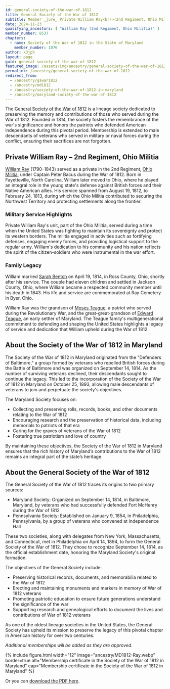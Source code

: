 ```yaml
---
id: general-society-of-the-war-of-1812
title: General Society of the War of 1812
subtitle: Member _jure_ Private William Ray<br/>(2nd Regiment, Ohio Militia); member no. 8537, state no. 1076
date: 2024-11-23
qualifying_ancestors: [ "William Ray (2nd Regiment, Ohio Militia)" ]
member_number: 8537
chapters:
  - name: Society of the War of 1812 in the State of Maryland 
    member_number: 1076
author: k3jph
layout: page
guid: general-society-of-the-war-of-1812
featured_image: /assets/img/ancestry/general-society-of-the-war-of-1812.webp
permalink: /ancestry/general-society-of-the-war-of-1812
redirect_from:
  - /ancestry/gswar1812
  - /ancestry/md1812
  - /ancestry/society-of-the-war-of-1812-in-maryland
  - /ancestry/maryland-society-of-the-war-of-1812
---
```


The [General Society of the War of 1812](https://gswar1812.org/) is a lineage
society dedicated to preserving the memory and contributions of those who served
during the War of 1812. Founded in 1814, the society fosters the remembrance of
the war's significance and honors the patriots who defended American
independence during this pivotal period. Membership is extended to male
descendants of veterans who served in military or naval forces during the
conflict, ensuring their sacrifices are not forgotten.

## Private William Ray – 2nd Regiment, Ohio Militia

[William Ray](https://www.wikitree.com/wiki/Ray-3368) (1790–1843) served as a
private in the 2nd Regiment, [Ohio
Militia](https://archive.org/details/northernohioduri00west), under Captain
Peter Bacus during the War of 1812. Born in Fayetteville, North Carolina,
William later moved to Ohio, where he played an integral role in the young
state's defense against British forces and their Native American allies. His
service spanned from August 19, 1812, to February 24, 1813, during which the
Ohio Militia contributed to securing the Northwest Territory and protecting
settlements along the frontier.

### Military Service Highlights

Private William Ray's unit, part of the Ohio Militia, served during a time when
the United States was fighting to maintain its sovereignty and protect its
western borders. The militia engaged in activities such as fortifying defenses,
engaging enemy forces, and providing logistical support to the regular army.
William's dedication to his community and his nation reflects the spirit of the
citizen-soldiers who were instrumental in the war effort.

### Family Legacy

William married [Sarah Bentch](https://www.wikitree.com/wiki/Bentch-5) on April
19, 1814, in Ross County, Ohio, shortly after his service. The couple had eleven
children and settled in Jackson County, Ohio, where William became a respected
community member until his death in 1843.  His life and service are commemorated
at Ray Cemetery in Byer, Ohio.

William Ray was the grandson of [Moses
Teague](https://www.wikitree.com/wiki/Teague-228), a patriot who served during
the Revolutionary War, and the great-great-grandson of [Edward
Teague](/ancestry/offm), an early settler of Maryland. The Teague family's
multigenerational commitment to defending and shaping the United States
highlights a legacy of service and dedication that William upheld during the War
of 1812.

## About the Society of the War of 1812 in Maryland 

The Society of the War of 1812 in Maryland originated from the "Defenders of
Baltimore," a group formed by veterans who repelled British forces during the
Battle of Baltimore and was organized on September 14, 1814.  As the number of
surviving veterans declined, their descendants sought to continue the legacy.
This led to the incorporation of the Society of the War of 1812 in Maryland on
October 25, 1893, allowing male descendants of veterans to join and perpetuate
the society's objectives.

The Maryland Society focuses on:

 * Collecting and preserving rolls, records, books, and other documents relating
   to the War of 1812
 * Encouraging research and the preservation of historical data, including
   memorials to patriots of that era
 * Caring for the graves of veterans of the War of 1812
 * Fostering true patriotism and love of country

By maintaining these objectives, the Society of the War of 1812 in Maryland
ensures that the rich history of Maryland’s contributions to the War of 1812
remains an integral part of the state’s heritage.

## About the General Society of the War of 1812

The General Society of the War of 1812 traces its origins to two primary sources:

* Maryland Society: Organized on September 14, 1814, in Baltimore, Maryland, by
  veterans who had successfully defended Fort McHenry during the War of 1812
* Pennsylvania Society: Established on January 9, 1854, in Philadelphia,
  Pennsylvania, by a group of veterans who convened at Independence Hall

These two societies, along with delegates from New York, Massachusetts, and
Connecticut, met in Philadelphia on April 14, 1894, to form the General Society
of the War of 1812. They chose to recognize September 14, 1814, as the official
establishment date, honoring the Maryland Society's original formation.

The objectives of the General Society include:

 * Preserving historical records, documents, and memorabilia related to the War
   of 1812
 * Erecting and maintaining monuments and markers in memory of War of 1812
   veterans
 * Promoting patriotic education to ensure future generations understand the
   significance of the war
 * Supporting research and genealogical efforts to document the lives and
   contributions of War of 1812 veterans

As one of the oldest lineage societies in the United States, the General Society
has upheld its mission to preserve the legacy of this pivotal chapter in
American history for over two centuries.

*Additional memberships will be added as they are approved.*

{% include figure.html width="12"
   image="ancestry/MD1812-Ray.webp" border=true
   alt="Membership certificate in the Society of the War of 1812 in Maryland"
   cap="Membership certificate in the Society of the War of 1812 in Maryland" %}
   
Or you can [download the PDF here](/assets/docs/ancestry/MD1812-Ray.pdf).
